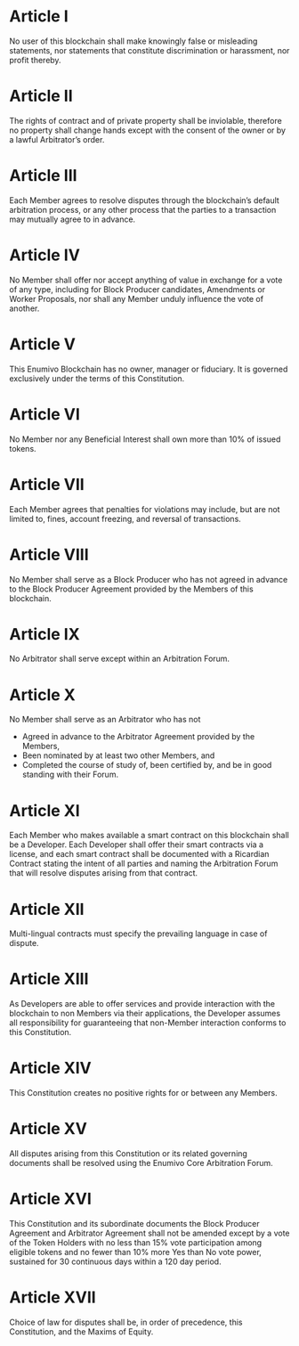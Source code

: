 # Article I
No user of this blockchain shall make knowingly false or misleading statements, nor statements that constitute discrimination or harassment, nor profit thereby.
# Article II
The rights of contract and of private property shall be inviolable, therefore no property shall change hands except with the consent of the owner or by a lawful Arbitrator’s order.
# Article III
Each Member agrees to resolve disputes through the blockchain’s default arbitration process, or any other process that the parties to a transaction may mutually agree to in advance.
# Article IV
No Member shall offer nor accept anything of value in exchange for a vote of any type, including for Block Producer candidates, Amendments or Worker Proposals, nor shall any Member unduly influence the vote of another.
# Article V
This Enumivo Blockchain has no owner, manager or fiduciary. It is governed exclusively under the terms of this Constitution.
# Article VI
No Member nor any Beneficial Interest shall own more than 10% of issued tokens.
# Article VII
Each Member agrees that penalties for violations may include, but are not limited to, fines, account freezing, and reversal of transactions.
# Article VIII
No Member shall serve as a Block Producer who has not agreed in advance to the Block Producer Agreement provided by the Members of this blockchain.
# Article IX
No Arbitrator shall serve except within an Arbitration Forum.
# Article X
No Member shall serve as an Arbitrator who has not
* Agreed in advance to the Arbitrator Agreement provided by the Members,
* Been nominated by at least two other Members, and
* Completed the course of study of, been certified by, and be in good standing with their Forum.
# Article XI
Each Member who makes available a smart contract on this blockchain shall be a Developer. Each Developer shall offer their smart contracts via a license, and each smart contract shall be documented with a Ricardian Contract stating the intent of all parties and naming the Arbitration Forum that will resolve disputes arising from that contract.
# Article XII
Multi-lingual contracts must specify the prevailing language in case of dispute.
# Article XIII
As Developers are able to offer services and provide interaction with the blockchain to non Members via their applications, the Developer assumes all responsibility for guaranteeing that non-Member interaction conforms to this Constitution.
# Article XIV
This Constitution creates no positive rights for or between any Members.
# Article XV
All disputes arising from this Constitution or its related governing documents shall be resolved using the Enumivo Core Arbitration Forum.
# Article XVI
This Constitution and its subordinate documents the Block Producer Agreement and Arbitrator Agreement shall not be amended except by a vote of the Token Holders with no less than 15% vote participation among eligible tokens and no fewer than 10% more Yes than No vote power, sustained for 30 continuous days within a 120 day period.
# Article XVII
Choice of law for disputes shall be, in order of precedence, this Constitution, and the Maxims of Equity.
